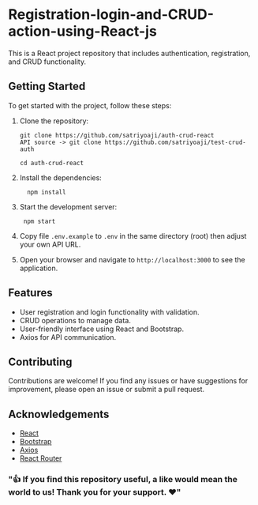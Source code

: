 # Registration-login-and-CRUD-action-using-React-js

This is a React project repository that includes authentication, registration, and CRUD functionality.

## Getting Started

To get started with the project, follow these steps:

1. Clone the repository:  

    ```
    git clone https://github.com/satriyoaji/auth-crud-react
    API source -> git clone https://github.com/satriyoaji/test-crud-auth  
    ```  
    ```
    cd auth-crud-react
    ```

2. Install the dependencies:  

    ```
      npm install
    ```

3. Start the development server:  
    ```
     npm start
    ```

4. Copy file `.env.example` to `.env` in the same directory (root) then adjust your own API URL.

5. Open your browser and navigate to `http://localhost:3000` to see the application.

## Features

- User registration and login functionality with validation.
- CRUD operations to manage data.
- User-friendly interface using React and Bootstrap.
- Axios for API communication.

## Contributing

Contributions are welcome! If you find any issues or have suggestions for improvement, please open an issue or submit a pull request.

## Acknowledgements

- [React](https://reactjs.org/)
- [Bootstrap](https://getbootstrap.com/)
- [Axios](https://axios-http.com/)
- [React Router](https://reactrouter.com/)

### "👍 If you find this repository useful, a like would mean the world to us! Thank you for your support. ❤️"
